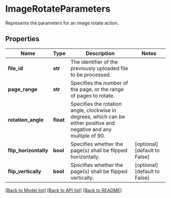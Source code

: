 # ImageRotateParameters

Represents the parameters for an image rotate action.
## Properties
Name | Type | Description | Notes
------------ | ------------- | ------------- | -------------
**file_id** | **str** | The identifier of the previously uploaded file to be processed. | 
**page_range** | **str** | Specifies the number of the page, or the range of pages to rotate. | 
**rotation_angle** | **float** | Specifies the rotation angle, clockwise in degrees, which can be either positive and negative and any multiple of 90. | 
**flip_horizontally** | **bool** | Specifies whether the page(s) shall be flipped horizontally. | [optional] [default to False]
**flip_vertically** | **bool** | Specifies whether the page(s) shall be flipped vertically. | [optional] [default to False]

[[Back to Model list]](../README.md#documentation-for-models) [[Back to API list]](../README.md#documentation-for-api-endpoints) [[Back to README]](../README.md)


